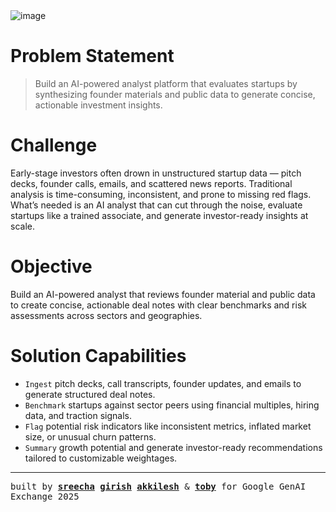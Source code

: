 <img alt="image" src="https://github.com/user-attachments/assets/6a14c084-dd2e-4a98-b6e1-b3b19ffd5805" />

# Problem Statement
<p >  
</p>

> Build an AI-powered analyst platform that evaluates startups by synthesizing founder materials and public data to generate concise, actionable investment insights.

# Challenge
Early-stage investors often drown in unstructured startup data — pitch decks, founder calls, emails, and scattered news reports. Traditional analysis is time-consuming, inconsistent, and prone to missing red flags. What’s needed is an AI analyst that can cut through the noise, evaluate startups like a trained associate, and generate investor-ready insights at scale.

# Objective
Build an AI-powered analyst that reviews founder material and public data to create concise, actionable deal notes with clear benchmarks and risk assessments across sectors and geographies.

# Solution Capabilities
- `Ingest` pitch decks, call transcripts, founder updates, and emails to generate structured deal notes.
- `Benchmark` startups against sector peers using financial multiples, hiring data, and traction signals.
- `Flag` potential risk indicators like inconsistent metrics, inflated market size, or unusual churn patterns.
- `Summary` growth potential and generate investor-ready recommendations tailored to customizable weightages.

---
<samp>

  built by [**sreecha**](https://sreecha.space) [**girish**]() [**akkilesh**]() & [**toby**]() for Google GenAI Exchange 2025

</samp>
